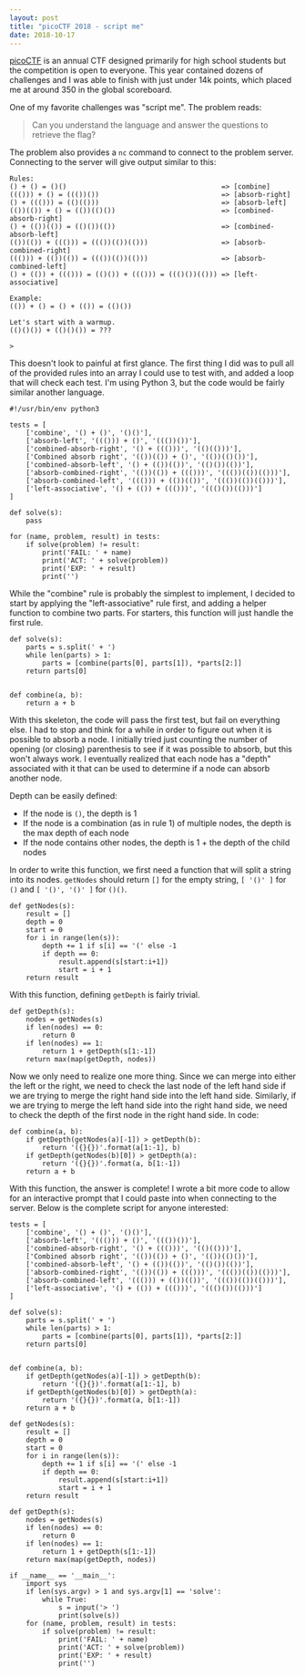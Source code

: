 ```yaml
---
layout: post
title: "picoCTF 2018 - script me"
date: 2018-10-17
---
```


[picoCTF](https://picoctf.com/) is an annual CTF designed primarily for high school students but the competition is open to everyone. This year contained dozens of challenges and I was able to finish with just under 14k points, which placed me at around 350 in the global scoreboard.

One of my favorite challenges was "script me". The problem reads:

> Can you understand the language and answer the questions to retrieve the flag?

The problem also provides a `nc` command to connect to the problem server. Connecting to the server will give output similar to this:

```text
Rules:
() + () = ()()                                      => [combine]
((())) + () = ((())())                              => [absorb-right]
() + ((())) = (()(()))                              => [absorb-left]
(())(()) + () = (())(()())                          => [combined-absorb-right]
() + (())(()) = (()())(())                          => [combined-absorb-left]
(())(()) + ((())) = ((())(())(()))                  => [absorb-combined-right]
((())) + (())(()) = ((())(())(()))                  => [absorb-combined-left]
() + (()) + ((())) = (()()) + ((())) = ((()())(())) => [left-associative]

Example:
(()) + () = () + (()) = (()())

Let's start with a warmup.
(()()()) + (()()()) = ???

>
```

This doesn't look to painful at first glance. The first thing I did was to pull all of the provided rules into an array I could use to test with, and added a loop that will check each test. I'm using Python 3, but the code would be fairly similar another language.

```python3
#!/usr/bin/env python3

tests = [
    ['combine', '() + ()', '()()'],
    ['absorb-left', '((())) + ()', '((())())'],
    ['combined-absorb-right', '() + ((()))', '(()(()))'],
    ['Combined absorb right', '(())(()) + ()', '(())(()())'],
    ['combined-absorb-left', '() + (())(())', '(()())(())'],
    ['absorb-combined-right', '(())(()) + ((()))', '((())(())(()))'],
    ['absorb-combined-left', '((())) + (())(())', '((())(())(()))'],
    ['left-associative', '() + (()) + ((()))', '((()())(()))']
]

def solve(s):
    pass

for (name, problem, result) in tests:
    if solve(problem) != result:
        print('FAIL: ' + name)
        print('ACT: ' + solve(problem))
        print('EXP: ' + result)
        print('')
```

While the "combine" rule is probably the simplest to implement, I decided to start by applying the "left-associative" rule first, and adding a helper function to combine two parts. For starters, this function will just handle the first rule.

```python3
def solve(s):
    parts = s.split(' + ')
    while len(parts) > 1:
        parts = [combine(parts[0], parts[1]), *parts[2:]]
    return parts[0]


def combine(a, b):
    return a + b
```

With this skeleton, the code will pass the first test, but fail on everything else. I had to stop and think for a while in order to figure out when it is possible to absorb a node. I initially tried just counting the number of opening (or closing) parenthesis to see if it was possible to absorb, but this won't always work. I eventually realized that each node has a "depth" associated with it that can be used to determine if a node can absorb another node.

Depth can be easily defined:

- If the node is `()`, the depth is 1
- If the node is a combination (as in rule 1) of multiple nodes, the depth is the max depth of each node
- If the node contains other nodes, the depth is 1 + the depth of the child nodes

In order to write this function, we first need a function that will split a string into its nodes. `getNodes` should return `[]` for the empty string, `[ '()' ]` for `()` and `[ '()', '()' ]` for `()()`.

```python3
def getNodes(s):
    result = []
    depth = 0
    start = 0
    for i in range(len(s)):
        depth += 1 if s[i] == '(' else -1
        if depth == 0:
            result.append(s[start:i+1])
            start = i + 1
    return result
```

With this function, defining `getDepth` is fairly trivial.

```python3
def getDepth(s):
    nodes = getNodes(s)
    if len(nodes) == 0:
        return 0
    if len(nodes) == 1:
        return 1 + getDepth(s[1:-1])
    return max(map(getDepth, nodes))
```

Now we only need to realize one more thing. Since we can merge into either the left or the right, we need to check the last node of the left hand side if we are trying to merge the right hand side into the left hand side. Similarly, if we are trying to merge the left hand side into the right hand side, we need to check the depth of the first node in the right hand side. In code:

```python3
def combine(a, b):
    if getDepth(getNodes(a)[-1]) > getDepth(b):
        return '({}{})'.format(a[1:-1], b)
    if getDepth(getNodes(b)[0]) > getDepth(a):
        return '({}{})'.format(a, b[1:-1])
    return a + b
```

With this function, the answer is complete! I wrote a bit more code to allow for an interactive prompt that I could paste into when connecting to the server. Below is the complete script for anyone interested:

```python3
tests = [
    ['combine', '() + ()', '()()'],
    ['absorb-left', '((())) + ()', '((())())'],
    ['combined-absorb-right', '() + ((()))', '(()(()))'],
    ['Combined absorb right', '(())(()) + ()', '(())(()())'],
    ['combined-absorb-left', '() + (())(())', '(()())(())'],
    ['absorb-combined-right', '(())(()) + ((()))', '((())(())(()))'],
    ['absorb-combined-left', '((())) + (())(())', '((())(())(()))'],
    ['left-associative', '() + (()) + ((()))', '((()())(()))']
]

def solve(s):
    parts = s.split(' + ')
    while len(parts) > 1:
        parts = [combine(parts[0], parts[1]), *parts[2:]]
    return parts[0]


def combine(a, b):
    if getDepth(getNodes(a)[-1]) > getDepth(b):
        return '({}{})'.format(a[1:-1], b)
    if getDepth(getNodes(b)[0]) > getDepth(a):
        return '({}{})'.format(a, b[1:-1])
    return a + b

def getNodes(s):
    result = []
    depth = 0
    start = 0
    for i in range(len(s)):
        depth += 1 if s[i] == '(' else -1
        if depth == 0:
            result.append(s[start:i+1])
            start = i + 1
    return result

def getDepth(s):
    nodes = getNodes(s)
    if len(nodes) == 0:
        return 0
    if len(nodes) == 1:
        return 1 + getDepth(s[1:-1])
    return max(map(getDepth, nodes))

if __name__ == '__main__':
    import sys
    if len(sys.argv) > 1 and sys.argv[1] == 'solve':
        while True:
            s = input('> ')
            print(solve(s))
    for (name, problem, result) in tests:
        if solve(problem) != result:
            print('FAIL: ' + name)
            print('ACT: ' + solve(problem))
            print('EXP: ' + result)
            print('')
```
